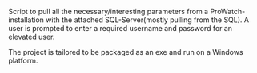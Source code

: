 Script to pull all the necessary/interesting parameters from a ProWatch-installation with the attached SQL-Server(mostly pulling from the SQL).
A user is prompted to enter a required username and password for an elevated user.

The project is tailored to be packaged as an exe and run on a Windows platform.
